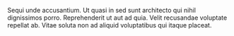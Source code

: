 Sequi unde accusantium. Ut quasi in sed sunt architecto qui nihil dignissimos porro. Reprehenderit ut aut ad quia. Velit recusandae voluptate repellat ab. Vitae soluta non ad aliquid voluptatibus qui itaque placeat.